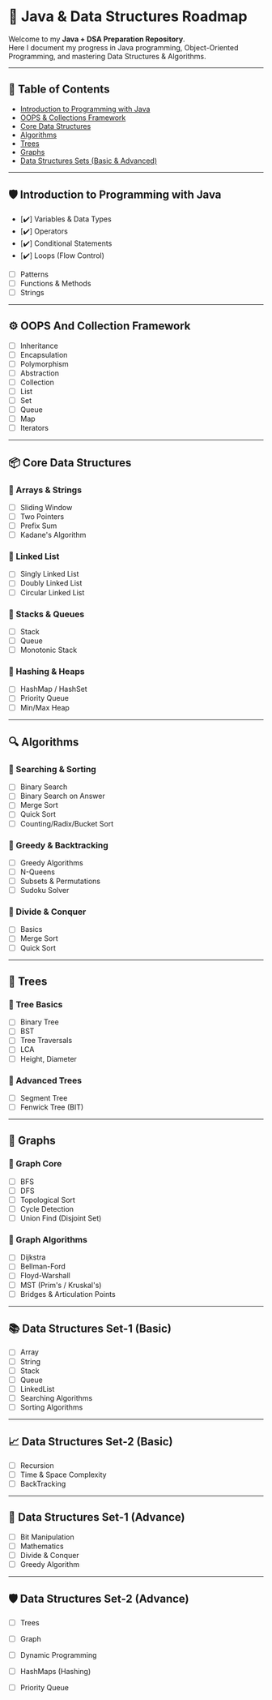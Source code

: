 # 🚀 Java & Data Structures Roadmap  

Welcome to my **Java + DSA Preparation Repository**.  
Here I document my progress in Java programming, Object-Oriented Programming, and mastering Data Structures & Algorithms.

---

## 📑 Table of Contents
- [Introduction to Programming with Java](#-introduction-to-programming-with-java)
- [OOPS & Collections Framework](#-oops-and-collection-framework)
- [Core Data Structures](#-core-data-structures)
- [Algorithms](#-algorithms)
- [Trees](#-trees)
- [Graphs](#-graphs)
- [Data Structures Sets (Basic & Advanced)](#-data-structures-sets)

---

## 🛡️ Introduction to Programming with Java

- [✔️] Variables & Data Types
- [✔️] Operators
- [✔️] Conditional Statements
- [✔️] Loops (Flow Control)
- [ ] Patterns
- [ ] Functions & Methods
- [ ] Strings

---

## ⚙️ OOPS And Collection Framework

- [ ] Inheritance
- [ ] Encapsulation
- [ ] Polymorphism
- [ ] Abstraction
- [ ] Collection
- [ ] List
- [ ] Set
- [ ] Queue
- [ ] Map
- [ ] Iterators

---

## 📦 Core Data Structures

### 🔽 Arrays & Strings
- [ ] Sliding Window
- [ ] Two Pointers
- [ ] Prefix Sum
- [ ] Kadane's Algorithm

### 🔽 Linked List
- [ ] Singly Linked List
- [ ] Doubly Linked List
- [ ] Circular Linked List

### 🔽 Stacks & Queues
- [ ] Stack
- [ ] Queue
- [ ] Monotonic Stack

### 🔽 Hashing & Heaps
- [ ] HashMap / HashSet
- [ ] Priority Queue
- [ ] Min/Max Heap

---

## 🔍 Algorithms

### 🔽 Searching & Sorting
- [ ] Binary Search
- [ ] Binary Search on Answer
- [ ] Merge Sort
- [ ] Quick Sort
- [ ] Counting/Radix/Bucket Sort

### 🔽 Greedy & Backtracking
- [ ] Greedy Algorithms
- [ ] N-Queens
- [ ] Subsets & Permutations
- [ ] Sudoku Solver

### 🔽 Divide & Conquer
- [ ] Basics
- [ ] Merge Sort
- [ ] Quick Sort

---

## 🌲 Trees

### 🔽 Tree Basics
- [ ] Binary Tree
- [ ] BST
- [ ] Tree Traversals
- [ ] LCA
- [ ] Height, Diameter

### 🔽 Advanced Trees
- [ ] Segment Tree
- [ ] Fenwick Tree (BIT)

---

## 🌉 Graphs

### 🔽 Graph Core
- [ ] BFS
- [ ] DFS
- [ ] Topological Sort
- [ ] Cycle Detection
- [ ] Union Find (Disjoint Set)

### 🔽 Graph Algorithms
- [ ] Dijkstra
- [ ] Bellman-Ford
- [ ] Floyd-Warshall
- [ ] MST (Prim's / Kruskal's)
- [ ] Bridges & Articulation Points

---

## 📚 Data Structures Set-1 (Basic)
- [ ] Array
- [ ] String
- [ ] Stack
- [ ] Queue
- [ ] LinkedList
- [ ] Searching Algorithms
- [ ] Sorting Algorithms

---

## 📈 Data Structures Set-2 (Basic)
- [ ] Recursion
- [ ] Time & Space Complexity
- [ ] BackTracking

---

## 🔧 Data Structures Set-1 (Advance)
- [ ] Bit Manipulation
- [ ] Mathematics
- [ ] Divide & Conquer
- [ ] Greedy Algorithm

---

## 🛡️ Data Structures Set-2 (Advance)
- [ ] Trees
- [ ] Graph
- [ ] Dynamic Programming
- [ ] HashMaps (Hashing)
- [ ] Priority Queue


